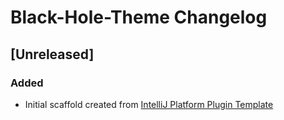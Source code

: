 <!-- Keep a Changelog guide -> https://keepachangelog.com -->

# Black-Hole-Theme Changelog

## [Unreleased]
### Added
- Initial scaffold created from [IntelliJ Platform Plugin Template](https://github.com/JetBrains/intellij-platform-plugin-template)
